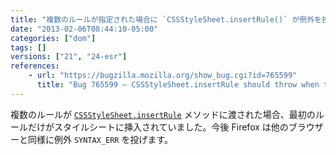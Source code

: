 ```yaml
---
title: "複数のルールが指定された場合に `CSSStyleSheet.insertRule()` が例外を投げるようになりました"
date: "2013-02-06T08:44:10-05:00"
categories: ["dom"]
tags: []
versions: ["21", "24-esr"]
references:
    - url: "https://bugzilla.mozilla.org/show_bug.cgi?id=765599"
      title: "Bug 765599 – CSSStyleSheet.insertRule should throw when there are more than one rule"
---
```

複数のルールが [`CSSStyleSheet.insertRule`](https://developer.mozilla.org/docs/Web/API/CSSStyleSheet/insertRule) メソッドに渡された場合、最初のルールだけがスタイルシートに挿入されていました。今後 Firefox は他のブラウザーと同様に例外 `SYNTAX_ERR` を投げます。
